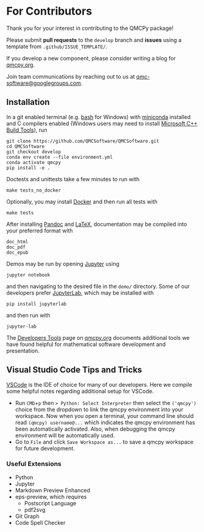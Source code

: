 # For Contributors

Thank you for your interest in contributing to the QMCPy package!

Please submit **pull requests** to the `develop` branch and **issues** using a template from `.github/ISSUE_TEMPLATE/`.

If you develop a new component, please consider writing a blog for [qmcpy.org](https://qmcpy.org).

Join team communications by reaching out to us at [qmc-software@googlegroups.com](mailto:qmc-software@googlegroups.com).


## Installation 

In a git enabled terminal (e.g. [bash](https://gitforwindows.org/) for Windows) with [miniconda](https://docs.conda.io/en/latest/miniconda.html) installed and C compilers enabled (Windows users may need to install [Microsoft C++ Build Tools](https://visualstudio.microsoft.com/visual-cpp-build-tools/)), run

~~~
git clone https://github.com/QMCSoftware/QMCSoftware.git
cd QMCSoftware
git checkout develop
conda env create --file environment.yml
conda activate qmcpy
pip install -e .
~~~

Doctests and unittests take a few minutes to run with

~~~
make tests_no_docker
~~~

Optionally, you may install [Docker](https://www.docker.com/products/docker-desktop/) and then run all tests with 

~~~
make tests
~~~

After installing [Pandoc](https://pandoc.org/installing.html) and [LaTeX](https://www.latex-project.org/get/), documentation may be compiled into your preferred format with

```
doc_html
doc_pdf
doc_epub
```

Demos may be run by opening [Jupyter](https://jupyter.org/) using

~~~
jupyter notebook
~~~ 

and then navigating to the desired file in the `demo/` directory. Some of our developers prefer [JupyterLab](https://jupyter.org/), which may be installed with

~~~
pip install jupyterlab
~~~ 

and then run with

~~~
jupyter-lab
~~~

The [Developers Tools](https://qmcpy.org/references-for-python-and-mathematical-software-development/) page on [qmcpy.org](https://qmcpy.org) documents additional tools we have found helpful for mathematical software development and presentation. 

## Visual Studio Code Tips and Tricks

[VSCode](https://code.visualstudio.com) is the IDE of choice for many of our developers. Here we compile some helpful notes regarding additional setup for VSCode. 

- Run `CMD`+`p` then `> Python: Select Interpreter` then select the `('qmcpy')` choice from the dropdown to link the qmcpy environment into your workspace. Now when you open a terminal, your command line should read `(qmcpy) username@...` which indicates the qmcpy environment has been automatically activated. Also, when debugging the qmcpy environment will be automatically used. 
- Go to `File` and click `Save Workspace as...` to save a qmcpy workspace for future development.

### Useful Extensions
- Python
- Jupyter
- Markdown Preview Enhanced
- eps-preview, which requires
    - Postscript Language
    - pdf2svg
- Git Graph
- Code Spell Checker

